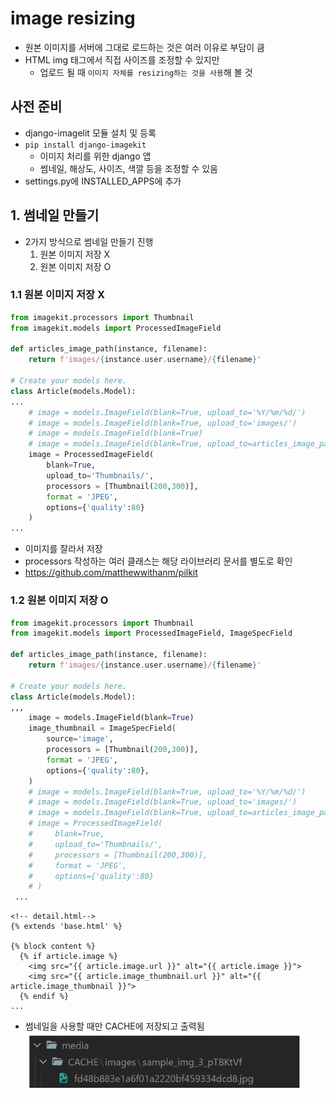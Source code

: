 # image resizing

- 원본 이미지를 서버에 그대로 로드하는 것은 여러 이유로 부담이 큼
- HTML img 태그에서 직접 사이즈를 조정할 수 있지만
    - 업로드 될 때 `이미지 자체를 resizing하는 것을 사용`해 볼 것
    

## 사전 준비

- django-imagelit 모듈 설치 및 등록
- `pip install django-imagekit`
    - 이미지 처리를 위한 django 앱
    - 썸네일, 해상도, 사이즈, 색깔 등을 조정할 수 있음
- settings.py에 INSTALLED_APPS에 추가

## 1. 썸네일 만들기

- 2가지 방식으로 썸네일 만들기 진행
    1. 원본 이미지 저장 X
    2. 원본 이미지 저장 O


### 1.1 원본 이미지 저장 X

```python
from imagekit.processors import Thumbnail
from imagekit.models import ProcessedImageField

def articles_image_path(instance, filename):
    return f'images/{instance.user.username}/{filename}'

# Create your models here.
class Article(models.Model):
...
    # image = models.ImageField(blank=True, upload_to='%Y/%m/%d/')
    # image = models.ImageField(blank=True, upload_to='images/')
    # image = models.ImageField(blank=True)
    # image = models.ImageField(blank=True, upload_to=articles_image_path)
    image = ProcessedImageField(
        blank=True,
        upload_to='Thumbnails/',
        processors = [Thumbnail(200,300)],
        format = 'JPEG',
        options={'quality':80}
    )
...
```
- 이미지를 잘라서 저장
- processors 작성하는 여러 클래스는 해당 라이브러리 문서를 별도로 확인
- https://github.com/matthewwithanm/pilkit

### 1.2 원본 이미지 저장 O

```python
from imagekit.processors import Thumbnail
from imagekit.models import ProcessedImageField, ImageSpecField

def articles_image_path(instance, filename):
    return f'images/{instance.user.username}/{filename}'

# Create your models here.
class Article(models.Model):
,,,
    image = models.ImageField(blank=True)
    image_thumbnail = ImageSpecField(
        source='image',
        processors = [Thumbnail(200,300)],
        format = 'JPEG',
        options={'quality':80},
    )
    # image = models.ImageField(blank=True, upload_to='%Y/%m/%d/')
    # image = models.ImageField(blank=True, upload_to='images/')
    # image = models.ImageField(blank=True, upload_to=articles_image_path)
    # image = ProcessedImageField(
    #     blank=True,
    #     upload_to='Thumbnails/',
    #     processors = [Thumbnail(200,300)],
    #     format = 'JPEG',
    #     options={'quality':80}
    # )
 ...
```

```django
<!-- detail.html-->
{% extends 'base.html' %}

{% block content %}
  {% if article.image %}
    <img src="{{ article.image.url }}" alt="{{ article.image }}">
    <img src="{{ article.image_thumbnail.url }}" alt="{{ article.image_thumbnail }}">
  {% endif %}
...
```

- 썸네일을 사용할 때만 CACHE에 저장되고 출력됨
![img](../img/Thumbnail.png)

